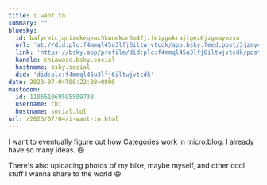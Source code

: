 ```yaml
---
title: i want to
summary: ""
bluesky:
  id: bafyreicjqnixmkeqeac5kwuekur6m42jifeiygmkrajtgez6jzgmaymvsu
  url: 'at://did:plc:f4mmql45u3lfj6iltwjvtcdk/app.bsky.feed.post/3jzmyct2jre2q'
  link: 'https://bsky.app/profile/did:plc:f4mmql45u3lfj6iltwjvtcdk/post/3jzmyct2jre2q'
  handle: chiawase.bsky.social
  hostname: bsky.social
  did: 'did:plc:f4mmql45u3lfj6iltwjvtcdk'
date: 2023-07-04T00:22:08+0800
mastodon:
  id: 110651069595509738
  username: chi
  hostname: social.lol
url: /2023/07/04/i-want-to.html
---
```


I want to eventually figure out how Categories work in micro.blog. I already have so many ideas. 😆

There's also uploading photos of my bike, maybe myself, and other cool stuff I wanna share to the world 😄
